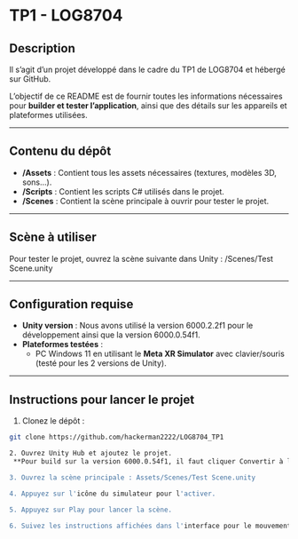 # TP1 - LOG8704

## Description
Il s’agit d’un projet développé dans le cadre du TP1 de LOG8704 et hébergé sur GitHub.

L’objectif de ce README est de fournir toutes les informations nécessaires pour **builder et tester l’application**, ainsi que des détails sur les appareils et plateformes utilisées.

---

## Contenu du dépôt
- **/Assets** : Contient tous les assets nécessaires (textures, modèles 3D, sons…).  
- **/Scripts** : Contient les scripts C# utilisés dans le projet.  
- **/Scenes** : Contient la scène principale à ouvrir pour tester le projet.  

---

## Scène à utiliser
Pour tester le projet, ouvrez la scène suivante dans Unity :  /Scenes/Test Scene.unity

---

## Configuration requise
- **Unity version** : Nous avons utilisé la version 6000.2.2f1 pour le développement ainsi que la version 6000.0.54f1.  
- **Plateformes testées** :  
  - PC Windows 11 en utilisant le **Meta XR Simulator** avec clavier/souris (testé pour les 2 versions de Unity).

---

## Instructions pour lancer le projet
1. Clonez le dépôt :  
```bash
git clone https://github.com/hackerman2222/LOG8704_TP1

2. Ouvrez Unity Hub et ajoutez le projet.
 **Pour build sur la version 6000.0.54f1, il faut cliquer Convertir à l'ouverture du projet.

3. Ouvrez la scène principale : Assets/Scenes/Test Scene.unity

4. Appuyez sur l'icône du simulateur pour l'activer.

5. Appuyez sur Play pour lancer la scène.

6. Suivez les instructions affichées dans l'interface pour le mouvement du personnage.
